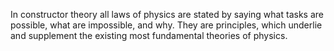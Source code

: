 In constructor theory all laws of physics are stated by saying what tasks are possible, what are impossible, and why. They are principles, which underlie and supplement the existing most fundamental theories of physics.
